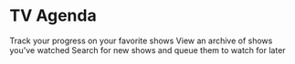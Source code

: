 # TV Agenda
Track your progress on your favorite shows
View an archive of shows you've watched
Search for new shows and queue them to watch for later
